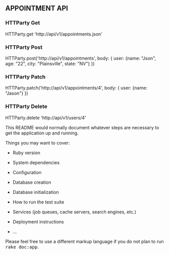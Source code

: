 

## APPOINTMENT API

### HTTParty Get

HTTParty.get 'http://api/v1/appointments.json'

### HTTParty Post

HTTParty.post('http://api/v1/appointments', body: { user: {name: "Json", age: "22", city: "Plainsville", state: "NV"} })

### HTTParty Patch

HTTParty.patch('http://api/v1/appointments/4', body: { user: {name: "Jason"} })

### HTTParty Delete

HTTParty.delete 'http://api/v1/users/4' 

This README would normally document whatever steps are necessary to get the
application up and running.

Things you may want to cover:

* Ruby version

* System dependencies

* Configuration

* Database creation

* Database initialization

* How to run the test suite

* Services (job queues, cache servers, search engines, etc.)

* Deployment instructions

* ...


Please feel free to use a different markup language if you do not plan to run
<tt>rake doc:app</tt>.

